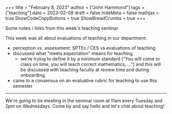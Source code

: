 +++
title = "February 8, 2023"
author = ["John Hammond"]
tags = ["teaching"]
date = 2023-02-08
draft = false
hideMeta = false
mathjax = true
ShowCodeCopyButtons = true
ShowBreadCrumbs = true
+++

Some notes / links from this week's teaching seminar
<!--more-->

This week was all about evaluations of teaching in our department:
- perception vs. assessment:  SPTEs / CES vs evaluations of teaching 
- discussed what "meets expectation" means for teaching
  - we're trying to define it by a minimum standard ("You will come to class on time, you will teach correct mathematics, ...") and this will be discussed with teaching faculty at review time and during onboarding. 
- came to a consensus on an evaluative rubric for teaching to use this semester

---


We're going to be meeting in the seminar room at 11am every Tuesday and 2pm on Wednesdays. Come by and say hello and let's chat about teaching!